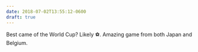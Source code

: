 ```yaml
---
date: 2018-07-02T13:55:12-0600
draft: true
---
```




Best came of the World Cup? Likely ⚽️. Amazing game from both Japan and Belgium.



